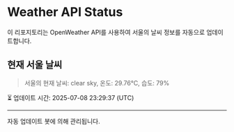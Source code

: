 
# Weather API Status

이 리포지토리는 OpenWeather API를 사용하여 서울의 날씨 정보를 자동으로 업데이트합니다.

## 현재 서울 날씨
> 서울의 현재 날씨: clear sky, 온도: 29.76°C, 습도: 79%

⏳ 업데이트 시간: 2025-07-08 23:29:37 (UTC)

---
자동 업데이트 봇에 의해 관리됩니다.
